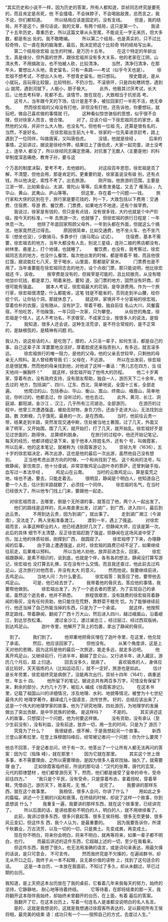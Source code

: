 “其实历史和⼩说不⼀样，因为历史的答案，所有⼈都知道，崇祯同志终究是要死的，⽽且肯定是吊死，他
不会撞墙，不会抹脖⼦，不会喝敌敌畏，总⽽⾔之，我不说，你们都知道。
　　所以结局应该是固定的，没有⽀线。
　　但是，我的结局，并不是这个。换句话说，我的⽂章，有两个结局，这只是第⼀个。
　　我读了⼗五年历史，尊重历史，所以这篇⽂章从头⾄尾，不能说⽆⼀字⽆来历，但⼤多数，都是有出
处的。我不敢瞎编。
　　所以第⼆个结局，也是真实的，只不过⽐较奇特，它⼀直在我的脑海⾥，最后，我决定把这个⽐较奇
特的结局写出来。
　　第⼆个结局徐宏祖 出⽣的时候，是万历⼗五年。
　　在这个特定的年龄出⽣，真是缘分，但外⾯的世界，跟徐宏祖并没有多⼤关系，他的⽼家在江阴，⼭
清⽔秀，不⽤搞政治，也不怕被⼈砍，⽐较清净。
　　当然，清净归清净，在那年头，要想出⼈头地，⻘史留名，只有⼀条路⸺考试（似乎今天也是）。
　　徐宏祖不想考试，不想出⼈头地，不想⻘史留名，他只想玩。
　　按史籍说，是从⼩就玩，且玩得⽐较狠，⽐较特别，不扔沙包，不滚铁环，只是四处瞎转悠，遇到⼭
就爬，遇到河就下，⼈极⼩，胆⼦极⼤。
　　此外，他极其讨厌考试，⻓⼤后，让他去考科举，死都不去。该情节，放在现在，⼤致相当于抗拒⾼
考。
　　这号⼈，当年跟今天的下场，估计是差不多，被拉回家打⼀半死不活，绝⽆幸免。
　　然⽽徐宏祖的⽗⺟没有打他，⾮但没有打他，还告诉他，你要想玩，就玩吧，做⾃⼰喜欢做的事情就
⾏。
　　这种看似惊世骇俗的思想，似乎很不合理，但对徐家⼈⽽⾔，很合理。
　　对了，应该介绍⼀下徐宏祖同志的家世，虽然他的⽗⺟，并⾮什么⼤⼈物，也没名⽓，但他有⼀位祖
先，还算是很有名的，当然，不是好名。
　　在徐宏祖出⽣前九⼗年，徐家的⼀位先辈进京赶考，路上遇到了⼀位同伴，叫做唐寅，⼜叫唐伯⻁。
　　没错，他就是徐经 。
　　后来的事情，之前讲过，据说是徐经作弊，结果拉上了唐伯⻁，⼤家⼀起完蛋，进⼠没考上，连举⼈
都没了，所以徐经同志痛定思痛，对坑害了⽆数⼈（主要是他）的科举制度深恶痛绝，教育⼦孙，要与这


个万恶的制度决裂，爱考不考，去他娘的。
　　对这段百年恩怨，徐宏祖是否了解，不清楚，但他会⽤，那是肯定的。更重要的是，徐家虽说没有级
别，还有点钱，所以他决定，索性不考了，出去旅游。
　　刚开始，他旅游的范围，主要是江浙⼀带，⽐如紫⾦⼭、太湖、普陀⼭ 等等。后来愈发勇猛，⼜去了
雁荡⼭ 、九华⼭、⻩⼭、武夷⼭、庐⼭等等。
　　但这⾥，存在着⼀个问题⸺钱。
　　旅⾏家和⼤侠的区别在于，旅⾏家是要花钱的，列⼀下，⼤致包括以下费⽤：交通费、住宿费、导游
费、餐饮费、⻔票费，如果地⽅不地道，还有个挨宰费。
　　我说过，徐家是有钱的，但只是有点钱，没有很多钱，⼤约也就是个中产阶级。按今天的标准，⼀年
去旅游⼀次，也就够了，但徐宏祖的旅⾏⽇程是：⼀年休息⼀次。
　　他除了年底回家照顾⽗⺟外，⼀年到头都在外⾯，但就这么个搞法，他家竟然还过得去。
　　原因很简单，⽐如交通费，他不坐⽕⻋、也不坐汽⻋（想坐也没），少数骑⻢，多靠步⾏（骑⻢爬⼭
试试）。
　　住宿费，基本不需要，徐宏祖去的地⽅，当年⼤都没有⼈去，别说三星级，连孙⼆娘的⿊店都没有，
树林⾥、悬崖上，打个地铺，也就睡了。
　　餐饮费，也没有，我考察过，徐宏祖同志去的地⽅，也没什么餐馆，每次他出发的时候，都是带着⼲
粮，⽽且他很扛饿，据说能扛七⼋天，⾄于喝⽔，⼭⾥⾯，那都是矿泉⽔。
　　⻔票费也是不⽤了，当年谁要能在徐宏祖同志去的地⽅，设个点收⻔票，那只能说明，他⽐徐宏祖还
⽜，该收。
　　挨宰费是没有的，但挨宰是可能的，且⽐较敞亮，从没有暗地加价坑钱，都是拿⼑，明着来抢。要知
道，没⻔票的地⽅，固然没有奸商，却很可能有强盗。
　　据本⼈考证，徐宏祖最⼤的花销，是导游费⽤。作为⼀个旅⾏家，徐宏祖很清楚，什么都能省，这笔
钱是不能省的，否则⾛到半⼭腰，给你挖个坑，让你钻个洞，那就休息了。
　　就这样，家境并不⼗分富裕的徐宏祖，穿着俭朴的⾐服，没有随从，没有护卫，带着⼲粮，独⾃前往
名⼭⼤川，⻛餐露宿，不怕吃苦，不怕挨饿，⼀年只回⼀次家，只为攀登。
　　从俗世的⻆度，徐宏祖是个怪⼈，这⼈不考功名，不求做官，不成家⽴业，按很多⼈的说法，是毁
了。
　　我知道，很多⼈还会说，这种⽣活荒谬，是不符合常规的，是不正常的，是缺根弦的，是精神有问题
的。

我认为，说这些话的⼈，是吃饱了，撑的，⼈只活⼀辈⼦，如何⽣活，都是⾃⼰的事，⾃⼰这辈⼦浑
浑噩噩地没活好，厚着脸⽪还来指责别⼈，有多远，就去滚多远。
　　徐宏祖旅⾏的唯⼀阻⼒，是他的⽗⺟。他的⽗亲去世较早，只剩他的⺟亲⽆⼈照料。圣⼈曾经教导我
们：⽗⺟在，不远游。
　　所以在出发前，徐宏祖总是很犹豫，然⽽他的⺟亲找到他，对他说了这样⼀番话：“男⼉志在四⽅，当
往天地间⼀展胸怀！”
　　就这样，徐宏祖开始了他伟⼤的历程。
　　他⼆⼗岁离家，穿着布⾐，没有政府⽀持，没有朋友帮助，独⾃⼀⼈，游历天下⼆⼗余年，他去过的
地⽅，包括湖⼴、四川、辽东、⻄北，简单地说，全国⼗三省，全部⾛遍。
　　他爬过的⼭，包括泰⼭、华⼭、衡⼭、嵩⼭、终南⼭、峨眉⼭，简单地说，你听过的，他都去过，你
没听过的，他也去过。
　　此外，⻩河、⻓江、洞庭湖、鄱阳湖，⾦沙江 、汉江，⼏乎所有江河湖泊，全部游历。
　　在游历的过程中，他曾三次遭遇强盗，被劫去财物，身负⼑伤，还由于⾛进⼤⼭，⽆法找到出路，数
次断粮，⼏乎饿死。最悬的⼀次，是在⻄南。
　　当时，他前往云贵⼀带，结果⾛到半路，突然发现交通中断，住处被当地⼟著围，过了⼏天，外⾯⼜
来了明军，⼜开始围，围了⼏天，就开始打，打了⼏天，就开始乱。徐宏祖好⽍是⻅过世⾯的，跑得快，
总算顺利脱身。
　　在旅⾏的过程中，他还开始记笔记，每天的经历，他都详细记录下来，鉴于他本⼈除姓名外，还有个
号，叫做霞客，所以后来，他的这本笔记，就被称为《徐霞客游记 》。
　　崇祯九年（1636），五⼗岁的徐宏祖决定，再次出游，这也是他的最后⼀次出游，虽然他⾃⼰没有想
到。
　　正当他考虑出游⽅向的时候，⼀个和尚找到了他。
这个和尚的法号，叫做静闻，家住南京，他⼗分虔诚，⾮常崇敬鸡⾜⼭迦叶寺的菩萨，还曾刺破⼿指，
⾎写过⼀本法华经 。
　　鸡⾜⼭在云南。
　　当时的云南鸡⾜⼭，算是蛮荒之地，啥也不通，要去，只能⾛着去。
　　很明显，静闻是个明⽩⼈，他知道⾃⼰要⼀个⼈去，估计到半路就歇了，必须找⼀个同伴。
　　徐宏祖的名⽓，在当时已经很⼤了，所以他专⻔找上⻔来，要跟他⼀起⾛。

　对徐宏祖⽽⾔，去哪⾥，倒是个⽆所谓的事，就答应了他，两个⼈⼀起出发了。
　　他们的路线是这样的，先从南直⾪出发，过湖⼴，到⼴⻄，进⼊四川，最后到达云贵。
　　不⽤到达云贵，因为到湖⼴，就出事了。
　　⾛到湖⼴湘江（今湖南），没法⾛了，两⼈坐船准备渡江。
　　渡到⼀半，遇上了强盗。
　　对徐宏祖⽽⾔，从事这种职业的⼈，他已经遇到好⼏次了，但静闻⼤师，应该是第⼀次。此后的具体
细节不太清楚，反正徐宏祖赶跑了强盗，但静闻在这场⻛波中受了伤，加上他的体质较弱，刚撑到⼴⻄，
就圆寂了。
　　徐宏祖停了下来，办理静闻的后事。
　　由于路上遭遇强盗，此时，徐宏祖的路费已经不⾜了，如果继续往前⾛，后果难以预料。
　　所以当地⼈劝他，放弃前进念头，回家。
　　徐宏祖跟静闻，是素不相识的，说到底，也就是个伴，各有各的想法，静闻没打算写游记，徐宏祖也
没打算去礼佛，实在没有什么交情。⽽且我还查过，他此前去过鸡⾜⼭，这次旅⾏对他⽽⾔，并没有太⼤
的意义。
　　然⽽他说，我要继续前进，去鸡⾜⼭。
　　当地⼈问：为什么要去。
　　徐宏祖答：我答应了他，要带他去鸡⾜⼭。
　　可是，他已经去世了。
　　我带着他的⻣灰去。答应他的事情，我要帮他做到。
　　徐宏祖出发了，为了⼀个逝去者的愿望，为了实现⾃⼰的承诺，虽然这个逝去者，他并不熟悉。
　　旅程很艰苦，没有路费的徐宏祖背着静闻的⻣灰，没有任何资助，他只能住在荒野，靠野菜⼲粮充
饥，为了能够继续前⾏，他还当掉了⾃⼰所能当掉的东⻄，只是为了⼀个承诺。
　　就这样，他按照原定路线，带着静闻，翻阅了⼴⻄⼗万⼤⼭，然后进⼊四川，越过峨眉⼭，沿着岷
江，到达⽢孜松潘。
　　渡过⾦沙江，渡过澜沧江 ，经过丽江、经过⻄双版纳，到达鸡⾜⼭。
　　迦叶寺⾥，他解开了背上的包裹，拿出了静闻的⻣灰。

　到了。
　　我们到了。
　　他郑重地把⻣灰埋在了迦叶寺⾥，在这⾥，他兑现了承诺。
　　然后，他应该回家了。
　　但他没有。
　　从某个⻆度讲，这是上天对他的恩赐，因为这将是他的最后⼀次旅途，能⾛多远，就⾛多远吧。
　　他离开鸡⾜⼭，⼜继续前⾏，⾏进半年，翻越了昆仑⼭，⼜⾏进半年，进⼊藏区，游历⼏个⽉后，踏
上归途。
　　回去没多久，就病了。
　　喜欢锻炼的⼈，身体应该⽐较好，天天锻炼的⼈（⽐如运动员），就不⼀定好，旅游也是如此。
　　估计是⻓年劳累，徐宏祖终究是病倒了，没能再次出⾏。崇祯⼗四年（1641），病重逝世，年五⼗
四。
　　他所留下的笔记，据说总共有两百多万字，可惜没有保留下来，剩余的部分，⼤约⼏⼗万字，被后⼈
编成《徐霞客游记》。
　　在这本书⾥，记载了祖国⼭川的详细情况，涉及地理、⽔利、地貌等情况，被誉为⼗七世纪最伟⼤的
地理学著作，翻译成⼏⼗国语⾔，流传世界。
好的，总结应该出来了，这是⼀个伟⼤的地理学家的故事，他为了研究地理，四处游历，为地理学的发展
做出了突出贡献，是中华⺠族的骄傲。
是这样吗？
　　不是的。
　　其实讲述这⼈的故事，只想探讨⼀个问题，他为何要这样做。
　　没有资助，没有承认（⾄少⽣前没有），没有利益，没有前途，放弃⼀切，⽤⼀⽣的时间，只是为了
游历？
　　究竟为了什么？
　　我很疑惑，很不解，于是我想起另⼀个故事。
　　新⻄兰登⼭家希拉⾥，在登上珠穆朗玛峰后，经常被记者问⼀个问题：你为什么要爬？

他总不回答，于是记者总问，终于有⼀次，他答出了⼀个让所有⼈都⽆法再问的答案：因为它（指珠
峰），就在那⾥！
　　因为它就在那⾥。
　　其实这个世上很多事，本不需要理由，之所以需要理由，是因为很多⼈喜欢找抽，抽久了，就需要理
由了。
　　正如徐霞客临终前，所说的那句话：“汉代的张骞，唐代的⽞奘，元代的耶律楚材 ，他们都曾游历天
下，然⽽，他们都是接受了皇帝的命令，受命前往四⽅。”
　　“我只是个平⺠，没有受命，只是穿着布⾐，拿着拐杖，穿着草鞋，凭借⾃⼰，游历天下，故虽死，⽆
憾。”
　　说完了。
　　我要讲的那样东⻄，就在这个故事⾥。
　　我相信，很多⼈会问，你讲了什么？
　　⽤如此之多的篇幅，讲述⼀个王朝的兴起和衰落，在终结的时候，却说了这样⼀个故事，你到底想说
什么？
　　我重复⼀遍，我要讲的那样东⻄，就在这个故事⾥，已经讲完了。
　　所以后⾯的话，是讲给那些不明⽩的⼈，明⽩的⼈，就不⽤继续看了。
　　此前，我讲过很多东⻄，很多兴衰起落、很多王侯将相、很多⽆奈更替、很多⻛云变幻，但这件东
⻄，我个⼈认为，是最重要的。
　　因为我要告诉你，所谓千秋霸业，万古流芳，以及⼀切的⼀切，只是粪⼟。先变成粪，再变成⼟。
　　现在你不明⽩，将来你会明⽩，将来不明⽩，就再等将来，如果⼀辈⼦都不明⽩，也⾏。
　　⽽最后讲述的这件东⻄，它超越上述的⼀切，⾄少在我看来。
　　但这件东⻄，我想了很久，也⽆法⽤准确的语⾔，或是词句来表达，⽤最⽋揍的话说，是只可意会，
不可⾔传。
　　然⽽我终究是不⽋揍的，在遍阅群书，却⽆从开⼝之后，我终于从⼀本不起眼，且⽆甚价值的读物
上，找到了这句适合的话。
　　这是⼀本台历，⼀本放在我⾯前，不知过了多久，却从未翻过，早已过期的台历。


我知道，是上天把这本台历放在了我的桌前，它看着⼏年来我每天的努⼒，始终的坚持，它静静地，
耐⼼地等待着终结。
　　它等待着，在即将结束的那⼀天，我将翻开这本陪伴我始终，却始终未曾翻开的台历，在上⾯，有着
最后的答案。
　　我翻开了它，在这本台历上，写着⼀句连名⼈是谁都没说明⽩的名⼈名⾔。
　　是的，这就是我想说的，这就是我想通过徐霞客所表达的，⾜以藐视所有王侯将相，最完美的结束
语：成功只有⼀个⸺按照⾃⼰的⽅式，去度过⼈⽣。”



